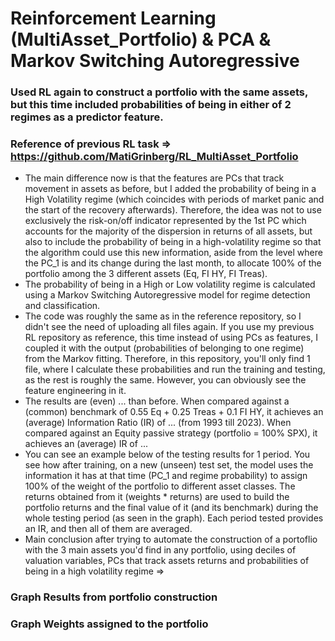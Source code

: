 # Reinforcement Learning (MultiAsset_Portfolio) & PCA & Markov Switching Autoregressive
### Used RL again to construct a portfolio with the same assets, but this time included probabilities of being in either of 2 regimes as a predictor feature.
### Reference of previous RL task => https://github.com/MatiGrinberg/RL_MultiAsset_Portfolio

* The main difference now is that the features are PCs that track movement in assets as before, but I added the probability of being in a High Volatility regime (which coincides with periods of market panic and the start of the recovery afterwards). Therefore, the idea was not to use exclusively the risk-on/off indicator represented by the 1st PC which accounts for the majority of the dispersion in returns of all assets, but also to include the probability of being in a high-volatility regime so that the algorithm could use this new information, aside from the level where the PC_1 is and its change during the last month, to allocate 100% of the portfolio among the 3 different assets (Eq, FI HY, FI Treas).
* The probability of being in a High or Low volatility regime is calculated using a Markov Switching Autoregressive model for regime detection and classification.
* The code was roughly the same as in the reference repository, so I didn't see the need of uploading all files again. If you use my previous RL repository as reference, this time instead of using PCs as features, I coupled it with the output (probabilities of belonging to one regime) from the Markov fitting. Therefore, in this repository, you'll only find 1 file, where I calculate these probabilities and run the training and testing, as the rest is roughly the same. However, you can obviously see the feature engineering in it.
* The results are (even) ... than before. When compared against a (common) benchmark of 0.55 Eq + 0.25 Treas + 0.1 FI HY, it achieves an (average) Information Ratio (IR) of ... (from 1993 till 2023). When compared against an Equity passive strategy (portfolio = 100% SPX), it achieves an (average) IR of ...
* You can see an example below of the testing results for 1 period. You see how after training, on a new (unseen) test set, the model uses the information it has at that time (PC_1 and regime probability) to assign 100% of the weight of the portfolio to different asset classes. The returns obtained from it (weights * returns) are used to build the portfolio returns and the final value of it (and its benchmark) during the whole testing period (as seen in the graph). Each period tested provides an IR, and then all of them are averaged.
* Main conclusion after trying to automate the construction of a portoflio with the 3 main assets you'd find in any portfolio, using deciles of valuation variables, PCs that track assets returns and probabilities of being in a high volatility regime =>  


### Graph Results from portfolio construction

### Graph Weights assigned to the portfolio

